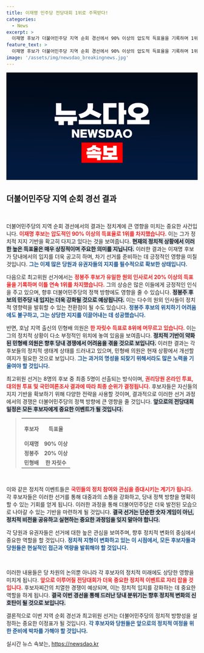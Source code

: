 ```yaml
---
title: 이재명 민주당 전당대회 1위로 주목받다!
categories:
  - News
excerpt: >
  이재명 후보가 더불어민주당 지역 순회 경선에서 90% 이상의 압도적 득표율을 기록하며 1위를 차지했습니다. 정봉주 후보가 최고위원 선거에서 돌풍을 일으키고 있는 가운데, 민형배 의원은 저조한 성적을 기록했습니다. 결과는 다음달 전당대회에서 발표됩니다!
feature_text: >
  이재명 후보가 더불어민주당 지역 순회 경선에서 90% 이상의 압도적 득표율을 기록하며 1위를 차지했습니다. 정봉주 후보가 최고위원 선거에서 돌풍을 일으키고 있는 가운데, 민형배 의원은 저조한 성적을 기록했습니다. 결과는 다음달 전당대회에서 발표됩니다!
image: '/assets/img/newsdao_breakingnews.jpg'
---
```


<p><img src="/assets/img/newsdao_breakingnews.jpg" alt="flaretime 속보" /></p>

<h2 data-ke-size="size26">더불어민주당 지역 순회 경선 결과</h2>

<p data-ke-size="size16">&nbsp;</p> 

<p>더불어민주당의 지역 순회 경선에서의 결과는 정치계에 큰 영향을 미치는 중요한 사건입니다. <b><span style="color: #ee2323;">이재명 후보는 압도적인 90% 이상의 득표율로 1위를 차지했습니다.</span></b> 이는 그가 정치적 지지 기반을 확고히 다지고 있다는 것을 보여줍니다. <b><span style="background-color: #21538527;">현재의 정치적 상황에서 이러한 높은 득표율은 매우 상징적이며 주요한 의미를 지닙니다.</span></b> 이러한 결과는 이재명 후보가 당내에서의 입지를 더욱 공고히 하며, 차기 선거를 준비하는 데 긍정적인 영향을 미칠 것입니다. <b><span style="color: #1a5490;">그는 이제 많은 당원과 유권자들의 지지를 필수적으로 확보한 상태입니다.</span></b> </p>

<p>다음으로 최고위원 선거에서는 <b><span style="color: #ee2323;">정봉주 후보가 유일한 원외 인사로서 20% 이상의 득표율을 기록하며 이틀 연속 1위를 차지했습니다.</span></b> 그의 상승은 많은 이들에게 긍정적인 인식을 주고 있으며, 향후 더불어민주당의 정책 방향에도 영향을 줄 수 있습니다. <b><span style="background-color: #21538527;">정봉주 후보의 민주당 내 입지는 더욱 강화될 것으로 예상됩니다.</span></b> 이는 다수의 원외 인사들이 정치적 영향력을 발휘할 수 있는 전환점이 될 수도 있습니다. <b><span style="color: #1a5490;">정봉주 후보의 위치하기 어려움에도 불구하고, 그는 상당한 지지를 이끌어내는 데 성공했습니다.</span></b> </p>

<p>반면, 호남 지역 출신의 민형배 의원은 <b><span style="color: #ee2323;">한 자릿수 득표로 8위에 머무르고 있습니다.</span></b> 이는 그의 정치적 상황이 다소 부정적인 위치에 놓여 있음을 보여줍니다. <b><span style="background-color: #21538527;">정치적 기반이 약화된 민형배 의원은 향후 당내 경쟁에서 어려움을 겪을 것으로 보입니다.</span></b> 이러한 결과는 각 후보들의 정치적 생태계 상태를 드러내고 있으며, 민형배 의원은 현재 상황에서 개선할 여지가 필요한 것으로 보입니다. <b><span style="color: #1a5490;">그는 과거의 명성을 되찾기 위해서라도 많은 노력을 기울여야 할 것입니다.</span></b> </p>

<p>최고위원 선거는 8명의 후보 중 최종 5명이 선출되는 방식이며, <b><span style="color: #ee2323;">권리당원 온라인 투표, 대의원 투표 및 국민여론조사 결과에 따라 최종 순위가 결정됩니다.</span></b> 후보자들은 자신들의 지지 기반을 확보하기 위해 다양한 전략을 사용할 것이며, 결과적으로 이러한 선거 과정에서의 경쟁은 더불어민주당의 정책 방향에 큰 영향을 줄 것입니다. <b><span style="background-color: #21538527;">앞으로의 전당대회 일정은 모든 후보자에게 중요한 이벤트가 될 것입니다.</span></b></p>

<blockquote>
  <table style="width:100%; border-collapse:collapse;">
  <tr>
  <th style="text-align: center; height: 47px;">후보자</th>
  <th style="text-align: center; height: 47px;">득표율</th>
  </tr>
  <tr>
  <td style="text-align: center; height: 17px;"><b>이재명</b></td>
  <td style="text-align: center; height: 17px;"><b>90% 이상</b></td>
  </tr>
  <tr>
  <td style="text-align: center; height: 17px;"><b>정봉주</b></td>
  <td style="text-align: center; height: 17px;"><b>20% 이상</b></td>
  </tr>
  <tr>
  <td style="text-align: center; height: 17px;"><b>민형배</b></td>
  <td style="text-align: center; height: 17px;"><b>한 자릿수</b></td>
  </tr>
  </table>
</blockquote>

<p data-ke-size="size16">&nbsp;</p> 

<p>이와 같은 정치적 이벤트들은 <b><span style="color: #ee2323;">국민들의 정치 참여와 관심을 증대시키는 계기가 됩니다.</span></b> 각 후보자들은 이러한 선거를 통해 대중과의 소통을 강화하고, 당내 정책 방향을 명확히 할 수 있는 기회를 얻게 됩니다. 이러한 과정을 통해 더불어민주당은 더욱 발전된 모습으로 나아갈 수 있는 기반을 마련하게 될 것입니다. <b><span style="background-color: #21538527;">결국 선거는 단순한 숫자 게임이 아닌, 정치적 비전을 공유하고 실현하는 중요한 과정임을 잊지 말아야 합니다.</span></b> </p>

<p>각 당원과 유권자들은 선거에 대한 높은 관심을 보여주며, 향후 정치적 변화의 중심에서 중요한 역할을 할 것입니다. <b><span style="color: #1a5490;">정치적 지형이 변화하고 있는 이 시점에서, 모든 후보자들과 당원들은 현실적인 접근과 역량을 발휘해야 할 것입니다.</span></b></p>

<p data-ke-size="size16">&nbsp;</p> 

<p>이러한 내용들은 당 차원의 논의뿐 아니라 각 후보자의 정치적 미래에도 상당한 영향을 미치게 됩니다. <b><span style="color: #ee2323;">앞으로 이루어질 전당대회가 더욱 중요한 정치적 이벤트로 자리 잡을 것입니다.</span></b> 후보자찌간의 치열한 경쟁이 예상되며, 이는 정치적 입지를 강화하는 데 중요한 역할을 하게 됩니다. <b><span style="background-color: #21538527;">결국 이번 경선을 통해 드러난 당내 분위기는 향후 정치적 변화의 신호탄이 될 것으로 보입니다.</span></b> </p>

<p>결론적으로 이번 지역 순회 경선과 최고위원 선거는 더불어민주당의 정치적 방향성을 설정하는 중요한 이정표가 될 것입니다. <b><span style="color: #1a5490;">각 후보자와 당원들은 앞으로의 정치적 여정을 위한 준비에 박차를 가해야 할 것입니다.</span></b></p>
실시간 뉴스 속보는, <a href="https://newsdao.kr" rel="dofollow">https://newsdao.kr</a>



